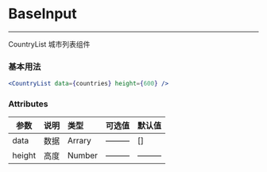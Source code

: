 # BaseInput
---
CountryList 城市列表组件

### 基本用法

```jsx
<CountryList data={countries} height={600} />
```

###  Attributes
| 参数        | 说明           | 类型  | 可选值 | 默认值 |
| ------------- |:-------------:| :-----|:-----|:-----|
| data   | 数据 |    Arrary | ——— | [] |
| height   | 高度 |  Number | ——— | ——— |
